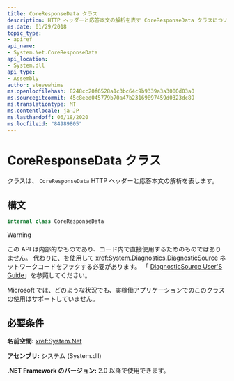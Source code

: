 ```yaml
---
title: CoreResponseData クラス
description: HTTP ヘッダーと応答本文の解析を表す CoreResponseData クラスについて説明します。 これは .NET の System.Net 名前空間にあります。
ms.date: 01/29/2018
topic_type:
- apiref
api_name:
- System.Net.CoreResponseData
api_location:
- System.dll
api_type:
- Assembly
author: stevewhims
ms.openlocfilehash: 8248cc20f6528a1c3bc64c9b9339a3a3000d03a0
ms.sourcegitcommit: 45c8eed045779b70a47b23169897459d0323dc89
ms.translationtype: MT
ms.contentlocale: ja-JP
ms.lasthandoff: 06/18/2020
ms.locfileid: "84989805"
---
```

# <a name="coreresponsedata-class"></a>CoreResponseData クラス

クラスは、 `CoreResponseData` HTTP ヘッダーと応答本文の解析を表します。

## <a name="syntax"></a>構文
  
```csharp
internal class CoreResponseData
```

> [!WARNING]
> この API は内部的なものであり、コード内で直接使用するためのものではありません。 代わりに、を使用して <xref:System.Diagnostics.DiagnosticSource> ネットワークコードをフックする必要があります。 「 [DiagnosticSource User'S Guide](https://github.com/dotnet/runtime/blob/master/src/libraries/System.Diagnostics.DiagnosticSource/src/DiagnosticSourceUsersGuide.md)」を参照してください。
>
> Microsoft では、どのような状況でも、実稼働アプリケーションでのこのクラスの使用はサポートしていません。

## <a name="requirements"></a>必要条件

**名前空間:** <xref:System.Net>

**アセンブリ:** システム (System.dll)

**.NET Framework のバージョン:** 2.0 以降で使用できます。

